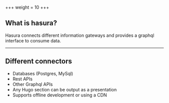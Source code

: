 +++
weight = 10
+++

## What is hasura?

Hasura connects different information gateways and provides a graphql interface to consume data.

---

## Different connectors

- Databases (Postgres, MySql)
- Rest APIs
- Other Graphql APIs
- Any Hugo section can be output as a presentation
- Supports offline development or using a CDN

